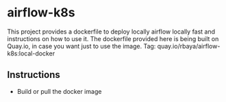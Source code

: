 # airflow-k8s

This project provides a dockerfile to deploy locally airflow locally fast and instructions on how to use it.
The dockerfile provided here is being built on Quay.io, in case you want just to use the image.
Tag: quay.io/rbaya/airflow-k8s:local-docker

## Instructions
* Build or pull the docker image
